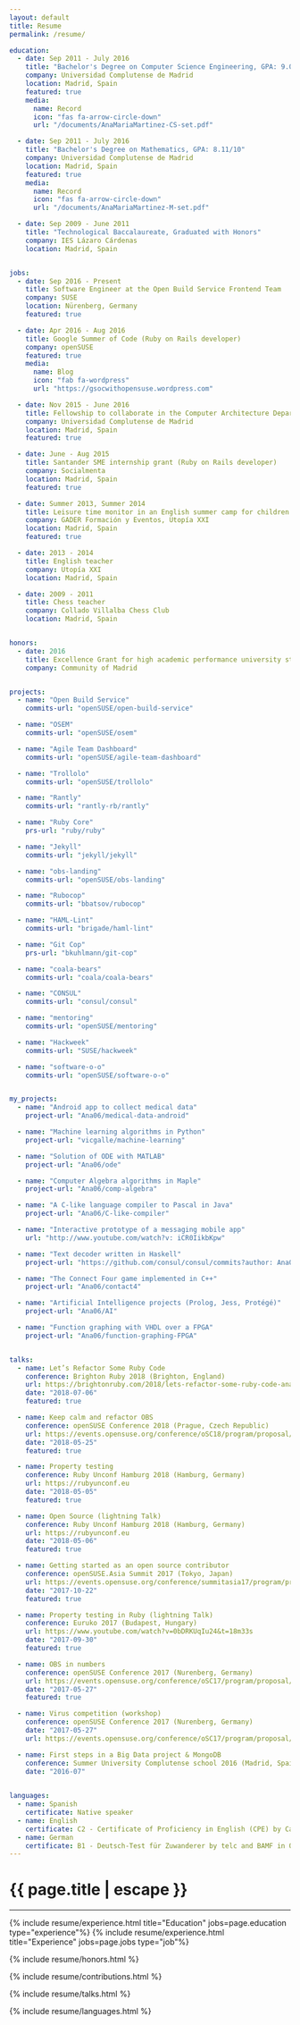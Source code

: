 ```yaml
---
layout: default
title: Resume
permalink: /resume/

education:
  - date: Sep 2011 - July 2016
    title: "Bachelor's Degree on Computer Science Engineering, GPA: 9.04/10"
    company: Universidad Complutense de Madrid
    location: Madrid, Spain
    featured: true
    media:
      name: Record
      icon: "fas fa-arrow-circle-down"
      url: "/documents/AnaMariaMartinez-CS-set.pdf"

  - date: Sep 2011 - July 2016
    title: "Bachelor's Degree on Mathematics, GPA: 8.11/10"
    company: Universidad Complutense de Madrid
    location: Madrid, Spain
    featured: true
    media:
      name: Record
      icon: "fas fa-arrow-circle-down"
      url: "/documents/AnaMariaMartinez-M-set.pdf"

  - date: Sep 2009 - June 2011
    title: "Technological Baccalaureate, Graduated with Honors"
    company: IES Lázaro Cárdenas
    location: Madrid, Spain


jobs:
  - date: Sep 2016 - Present
    title: Software Engineer at the Open Build Service Frontend Team
    company: SUSE
    location: Nürenberg, Germany
    featured: true

  - date: Apr 2016 - Aug 2016
    title: Google Summer of Code (Ruby on Rails developer)
    company: openSUSE
    featured: true
    media:
      name: Blog
      icon: "fab fa-wordpress"
      url: "https://gsocwithopensuse.wordpress.com"

  - date: Nov 2015 - June 2016
    title: Fellowship to collaborate in the Computer Architecture Department
    company: Universidad Complutense de Madrid
    location: Madrid, Spain
    featured: true

  - date: June - Aug 2015
    title: Santander SME internship grant (Ruby on Rails developer)
    company: Socialmenta
    location: Madrid, Spain
    featured: true

  - date: Summer 2013, Summer 2014
    title: Leisure time monitor in an English summer camp for children
    company: GADER Formación y Eventos, Utopía XXI
    location: Madrid, Spain
    featured: true

  - date: 2013 - 2014
    title: English teacher
    company: Utopía XXI
    location: Madrid, Spain

  - date: 2009 - 2011
    title: Chess teacher
    company: Collado Villalba Chess Club
    location: Madrid, Spain


honors:
  - date: 2016
    title: Excellence Grant for high academic performance university students
    company: Community of Madrid


projects:
  - name: "Open Build Service"
    commits-url: "openSUSE/open-build-service"

  - name: "OSEM"
    commits-url: "openSUSE/osem"

  - name: "Agile Team Dashboard"
    commits-url: "openSUSE/agile-team-dashboard"

  - name: "Trollolo"
    commits-url: "openSUSE/trollolo"

  - name: "Rantly"
    commits-url: "rantly-rb/rantly"

  - name: "Ruby Core"
    prs-url: "ruby/ruby"

  - name: "Jekyll"
    commits-url: "jekyll/jekyll"

  - name: "obs-landing"
    commits-url: "openSUSE/obs-landing"

  - name: "Rubocop"
    commits-url: "bbatsov/rubocop"

  - name: "HAML-Lint"
    commits-url: "brigade/haml-lint"

  - name: "Git Cop"
    prs-url: "bkuhlmann/git-cop"

  - name: "coala-bears"
    commits-url: "coala/coala-bears"

  - name: "CONSUL"
    commits-url: "consul/consul"

  - name: "mentoring"
    commits-url: "openSUSE/mentoring"

  - name: "Hackweek"
    commits-url: "SUSE/hackweek"

  - name: "software-o-o"
    commits-url: "openSUSE/software-o-o"


my_projects:
  - name: "Android app to collect medical data"
    project-url: "Ana06/medical-data-android"

  - name: "Machine learning algorithms in Python"
    project-url: "vicgalle/machine-learning"

  - name: "Solution of ODE with MATLAB"
    project-url: "Ana06/ode"

  - name: "Computer Algebra algorithms in Maple"
    project-url: "Ana06/comp-algebra"

  - name: "A C-like language compiler to Pascal in Java"
    project-url: "Ana06/C-like-compiler"

  - name: "Interactive prototype of a messaging mobile app"
    url: "http://www.youtube.com/watch?v: iCR0IikbKpw"

  - name: "Text decoder written in Haskell"
    project-url: "https://github.com/consul/consul/commits?author: Ana06"

  - name: "The Connect Four game implemented in C++"
    project-url: "Ana06/contact4"

  - name: "Artificial Intelligence projects (Prolog, Jess, Protégé)"
    project-url: "Ana06/AI"

  - name: "Function graphing with VHDL over a FPGA"
    project-url: "Ana06/function-graphing-FPGA"


talks:
  - name: Let’s Refactor Some Ruby Code
    conference: Brighton Ruby 2018 (Brighton, England)
    url: https://brightonruby.com/2018/lets-refactor-some-ruby-code-ana-martinez
    date: "2018-07-06"
    featured: true

  - name: Keep calm and refactor OBS 
    conference: openSUSE Conference 2018 (Prague, Czech Republic)
    url: https://events.opensuse.org/conference/oSC18/program/proposal/1690
    date: "2018-05-25"
    featured: true

  - name: Property testing
    conference: Ruby Unconf Hamburg 2018 (Hamburg, Germany)
    url: https://rubyunconf.eu
    date: "2018-05-05"
    featured: true

  - name: Open Source (lightning Talk)
    conference: Ruby Unconf Hamburg 2018 (Hamburg, Germany)
    url: https://rubyunconf.eu
    date: "2018-05-06"
    featured: true

  - name: Getting started as an open source contributor 
    conference: openSUSE.Asia Summit 2017 (Tokyo, Japan)
    url: https://events.opensuse.org/conference/summitasia17/program/proposal/1586
    date: "2017-10-22"
    featured: true

  - name: Property testing in Ruby (lightning Talk)
    conference: Euruko 2017 (Budapest, Hungary)
    url: https://www.youtube.com/watch?v=0bDRKUqIu24&t=18m33s
    date: "2017-09-30"
    featured: true

  - name: OBS in numbers
    conference: openSUSE Conference 2017 (Nurenberg, Germany)
    url: https://events.opensuse.org/conference/oSC17/program/proposal/1388#2
    date: "2017-05-27"
    featured: true

  - name: Virus competition (workshop)
    conference: openSUSE Conference 2017 (Nurenberg, Germany)
    date: "2017-05-27"
    url: https://events.opensuse.org/conference/oSC17/program/proposal/1326

  - name: First steps in a Big Data project & MongoDB
    conference: Summer University Complutense school 2016 (Madrid, Spain)
    date: "2016-07"

 
languages:
  - name: Spanish
    certificate: Native speaker
  - name: English
    certificate: C2 - Certificate of Proficiency in English (CPE) by Cambridge University in June 2016
  - name: German
    certificate: B1 - Deutsch-Test für Zuwanderer by telc and BAMF in October 2017
---
```


<h1 class="text-center title">{{ page.title | escape }}</h1>
<hr class="title">

{% include resume/experience.html title="Education" jobs=page.education type="experience"%}
{% include resume/experience.html title="Experience" jobs=page.jobs type="job"%}

{% include resume/honors.html %}

{% include resume/contributions.html %}

{% include resume/talks.html %}

{% include resume/languages.html %}

<script>
function more(event, elem) {
    event.preventDefault();
    var type = $(elem).data("type");
    $('.no-featured-' + type).toggleClass('hidden');
    if($(elem).text() === 'more')
        $(elem).text('less');
    else
        $(elem).text('more');
}
</script>
